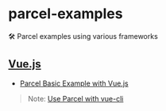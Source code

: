 # parcel-examples

🛠 Parcel examples using various frameworks

## [Vue.js](https://vuejs.org)
- [Parcel Basic Example with Vue.js](https://github.com/vinayakkulkarni/vue-parcel-basic-example)
> Note: [Use Parcel with vue-cli](https://github.com/vinayakkulkarni/parcel-simple)
